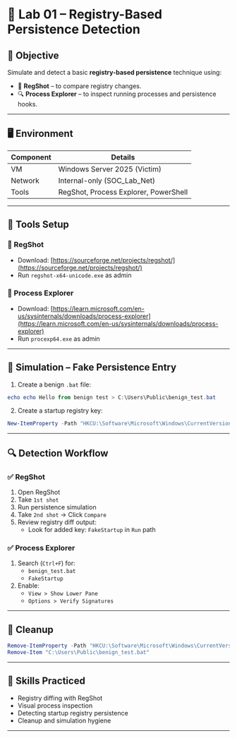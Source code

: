 # 🧪 Lab 01 – Registry-Based Persistence Detection

## 🎯 Objective

Simulate and detect a basic **registry-based persistence** technique using:

- 🧠 **RegShot** – to compare registry changes.
- 🔍 **Process Explorer** – to inspect running processes and persistence hooks.

---

## 🖥️ Environment

| Component | Details |
|----------|---------|
| VM | Windows Server 2025 (Victim) |
| Network | Internal-only (SOC_Lab_Net) |
| Tools | RegShot, Process Explorer, PowerShell |

---

## 🧰 Tools Setup

### 🔹 RegShot

- Download: [https://sourceforge.net/projects/regshot/](https://sourceforge.net/projects/regshot/)
- Run `regshot-x64-unicode.exe` as admin

### 🔹 Process Explorer

- Download: [https://learn.microsoft.com/en-us/sysinternals/downloads/process-explorer](https://learn.microsoft.com/en-us/sysinternals/downloads/process-explorer)
- Run `procexp64.exe` as admin

---

## 🔬 Simulation – Fake Persistence Entry

1. Create a benign `.bat` file:

```powershell
echo echo Hello from benign test > C:\Users\Public\benign_test.bat
```

2. Create a startup registry key:

```powershell
New-ItemProperty -Path "HKCU:\Software\Microsoft\Windows\CurrentVersion\Run" -Name "FakeStartup" -Value "C:\Users\Public\benign_test.bat" -PropertyType String
```

---

## 🔍 Detection Workflow

### ✅ RegShot

1. Open RegShot
2. Take `1st shot`
3. Run persistence simulation
4. Take `2nd shot` → Click `Compare`
5. Review registry diff output:
   - Look for added key: `FakeStartup` in `Run` path

### ✅ Process Explorer

1. Search (`Ctrl+F`) for:
   - `benign_test.bat`
   - `FakeStartup`
2. Enable:
   - `View > Show Lower Pane`
   - `Options > Verify Signatures`

---

## 🧹 Cleanup

```powershell
Remove-ItemProperty -Path "HKCU:\Software\Microsoft\Windows\CurrentVersion\Run" -Name "FakeStartup"
Remove-Item "C:\Users\Public\benign_test.bat"
```

---

## 🧠 Skills Practiced

- Registry diffing with RegShot
- Visual process inspection
- Detecting startup registry persistence
- Cleanup and simulation hygiene

---
